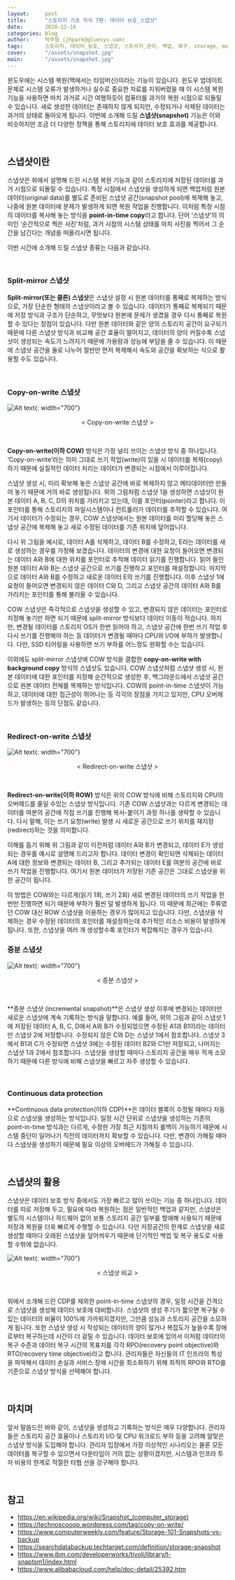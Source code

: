 ```yaml
---
layout:     post
title:      "스토리지 기초 지식 7편: 데이터 보호_스냅샷"
date:       2020-12-16
categories: blog
author:     박주형 (jhpark@gluesys.com)
tags:       스토리지, 데이터_보호, 스냅샷, 스토리지_관리, 백업, 복구, storage, management, snapshot, backup, data_protection, recovery, RPO, RTO
cover:      "/assets/snapshot.jpg"
main:       "/assets/snapshot.jpg"
---
```


윈도우에는 시스템 복원(맥에서는 타임머신)이라는 기능이 있습니다. 윈도우 업데이트 문제로 시스템 오류가 발생하거나 실수로 중요한 자료를 지워버렸을 때 이 시스템 복원 기능을 사용하면 마치 과거로 시간 여행하듯이 컴퓨터를 과거의 복원 시점으로 되돌릴 수 있습니다. 새로 생성한 데이터는 존재하지 않게 되지만, 수정되거나 삭제된 데이터는 과거의 상태로 돌아오게 됩니다. 이번에 소개해 드릴 **스냅샷(snapshot)** 기능은 이와 비슷하지만 조금 더 다양한 정책을 통해 스토리지에 데이터 보호 효과를 제공합니다.  

&nbsp;

## 스냅샷이란
  
스냅샷은 위에서 설명해 드린 시스템 복원 기능과 같이 스토리지에 저장된 데이터를 과거 시점으로 되돌릴 수 있습니다. 특정 시점에서 스냅샷을 생성하게 되면 백업처럼 원본 데이터(original data)를 별도로 준비된 스냅샷 공간(snapshot pool)에 복제해 놓고, 나중에 원본 데이터에 문제가 발생하게 되면 복원 작업을 진행합니다. 이처럼 특정 시점의 데이터를 복사해 놓는 방식을 **point-in-time copy**라고 합니다. 단어 ‘스냅샷’의 의미인 ‘순간적으로 찍은 사진’처럼, 과거 시점의 시스템 상태를 마치 사진을 찍어서 그 순간을 남긴다는 개념을 떠올리시면 됩니다.  
  
이번 시간에 소개해 드릴 스냅샷 종류는 다음과 같습니다.  
  
&nbsp;

### Split-mirror 스냅샷
  
**Split-mirror(또는 클론) 스냅샷**은 스냅샷 설정 시 원본 데이터를 통째로 복제하는 방식으로, 가장 단순한 형태의 스냅샷이라고 볼 수 있습니다. 데이터가 통째로 복제되기 때문에 저장 방식과 구조가 단순하고, 무엇보다 원본에 문제가 생겼을 경우 다시 통째로 복원할 수 있다는 장점이 있습니다. 다만 원본 데이터와 같은 양의 스토리지 공간이 요구되기 때문에 다른 스냅샷 방식과 비교해 공간 효율이 떨어지고, 데이터의 양이 커질수록 스냅샷이 생성되는 속도가 느려지기 때문에 가용량과 성능에 부담을 줄 수 있습니다. 이 때문에 스냅샷 공간을 둘로 나누어 절반만 먼저 복제해서 속도와 공간을 확보하는 식으로 활용할 수도 있습니다.  
  
&nbsp;  

### Copy-on-write 스냅샷
  
![Alt text](/assets/cow_snap.png){: width="700"}
<center>&#60; Copy-on-write 스냅샷 &#62;</center>

&nbsp;
  
**Copy-on-write(이하 COW)** 방식은 가장 널리 쓰이는 스냅샷 방식 중 하나입니다. ‘Copy-on-write’라는 의미 그대로 쓰기 작업(write)이 있을 시 데이터를 복제(copy)하기 때문에 실질적인 데이터 처리는 데이터가 변경되는 시점에서 이루어집니다.  
  
스냅샷 생성 시, 미리 확보해 놓은 스냅샷 공간에 바로 복제하지 않고 메타데이터만 만들어 놓기 때문에 거의 바로 생성됩니다. 위의 그림처럼 스냅샷 1을 생성하면 스냅샷이 원본 데이터 A, B, C, D의 위치를 가리키고 있는데, 이를 포인터(pointer)라고 합니다. 이 포인터를 통해 스토리지의 파일시스템이나 컨트롤러가 데이터를 추적할 수 있습니다. 여기서 데이터가 수정되는 경우, COW 스냅샷에서는 원본 데이터를 미리 할당해 놓은 스냅샷 공간에 복제해 놓고 새로 수정된 데이터를 기존 위치에 덮어씁니다.  
  
다시 위 그림을 예시로, 데이터 A를 삭제하고, 데이터 B를 수정하고, E라는 데이터를 새로 생성하는 경우를 가정해 보겠습니다. 데이터의 변경에 대한 요청이 들어오면 변경되는 데이터 A와 B에 대한 위치를 포인터로 추적해 데이터 읽기를 진행합니다. 읽어 들인 원본 데이터 A와 B는 스냅샷 공간으로 쓰기를 진행하고 포인터를 재설정합니다. 마지막으로 데이터 A와 B를 수정하고 새로운 데이터 E의 쓰기를 진행합니다. 이후 스냅샷 1에 요청이 들어오면 변경되지 않은 데이터 C와 D, 그리고 스냅샷 공간의 데이터 A와 B를 가리키는 포인터를 통해 불러올 수 있습니다.  
  
COW 스냅샷은 즉각적으로 스냅샷을 생성할 수 있고, 변경되지 않은 데이터는 포인터로 지정해 놓기만 하면 되기 때문에 split-mirror 방식보다 데이터 이동이 적습니다. 하지만, 변경될 데이터를 스토리지 OS가 한번 읽어야 하고, 스냅샷 공간에 한번 쓰기 작업 후 다시 쓰기를 진행해야 하는 등 데이터가 변경될 때마다 CPU와 I/O에 부하가 발생합니다. 다만, SSD 티어링을 사용하면 쓰기 부하를 어느정도 완화할 수는 있습니다.  
  
이외에도 split-mirror 스냅샷에 COW 방식을 결합한 **copy-on-write with background copy** 방식의 스냅샷도 있습니다. COW 스냅샷처럼 스냅샷 생성 시, 원본 데이터에 대한 포인터를 지정해 순간적으로 생성한 후, 백그라운드에서 스냅샷 공간으로 원본 데이터 전체를 복제하는 방식입니다. COW의 point-in-time 스냅샷이 가능하고, 데이터에 대한 접근성이 뛰어나는 등 각각의 장점을 가지고 있지만, CPU 오버헤드가 발생하는 등의 단점도 같습니다.  
  
&nbsp;

### Redirect-on-write 스냅샷
  
![Alt text](/assets/row_snap.png){: width="700"}
<center>&#60; Redirect-on-write 스냅샷 &#62;</center>
  
&nbsp;

**Redirect-on-write(이하 ROW)** 방식은 위의 COW 방식에 비해 스토리지와 CPU의 오버헤드를 줄일 수있는 스냅샷 방식입니다. 기존 COW 스냅샷과는 다르게 변경되는 데이터를 여분의 공간에 직접 쓰기를 진행해 복사-붙이기 과정 하나를 생략할 수 있습니다. 다시 말해, 이는 쓰기 요청(write) 발생 시 새로운 공간으로 쓰기 위치를 재지정(redirect)하는 것을 의미합니다.  
  
이해를 돕기 위해 위 그림과 같이 이전처럼 데이터 A와 B가 변경되고, 데이터 E가 생성되는 경우를 예시로 설명해 드리고자 합니다. 데이터 변경이 확인되면 삭제되는 데이터 A에 대한 정보와 변경되는 데이터 B, 그리고 추가되는 데이터 E를 여분의 공간에 바로 쓰기 작업을 진행합니다. 여기서 원본 데이터가 저장된 기존 공간은 그대로 스냅샷을 위한 공간이 됩니다.  
  
이 방법은 COW와는 다르게(읽기 1회, 쓰기 2회) 새로 변경된 데이터의 쓰기 작업을 한번만 진행하면 되기 때문에 부하가 훨씬 덜 발생하게 됩니다. 이 때문에 최근에는 주류였던 COW 대신 ROW 스냅샷을 이용하는 경우가 많아지고 있습니다. 다만, 스냅샷을 삭제하는 경우 수정된 데이터의 포인터를 재설정하는데 추가적인 리소스 비용이 발생하게 됩니다. 또한, 스냅샷을 여러 개 생성할수록 포인터가 복잡해지는 경우가 있습니다.  
  
### 증분 스냅샷
    
![Alt text](/assets/incremental_snap.png){: width="700"}
<center>&#60; 증분 스냅샷 &#62;</center>
  
&nbsp;

**증분 스냅샷 (incremental snapshot)**은 스냅샷 생성 이후에 변경되는 데이터만 새로운 스냅샷에 계속 기록하는 방식을 말합니다. 예를 들어, 위의 그림과 같이 스냅샷 1에 저장된 데이터 A, B, C, D에서 A와 B가 수정되었으면 수정된 A1과 B1이라는 데이터만 스냅샷 2에 저장합니다. 수정되지 않은 C와 D는 스냅샷 1에서 참조합니다. 스냅샷 3에서 B1과 C가 수정되면 스냅샷 3에는 수정된 데이터 B2와 C1만 저장되고, 나머지는 스냅샷 1과 2에서 참조합니다. 스냅샷을 생성할 때마다 스토리지 공간을 매우 적게 소모하기 때문에 다른 방식에 비해 스냅샷을 빠르고 자주 생성할 수 있습니다.  
  
&nbsp;

### Continuous data protection
  
**Continuous data protection(이하 CDP)**은 데이터 블록이 수정될 때마다 자동으로 스냅샷을 생성하는 방식입니다. 일정 시간 단위로 스냅샷을 생성하는 기존의 point-in-time 방식과는 다르게, 수정한 가장 최근 지점까지 롤백이 가능하기 때문에 시스템 중단이 일어나기 직전의 데이터까지 확보할 수 있습니다. 다만, 변경이 가해질 때마다 스냅샷을 생성하기 때문에 필요 이상의 오버헤드가 가해질 수 있습니다.  
  
&nbsp;

## 스냅샷의 활용
  
스냅샷은 데이터 보호 방식 중에서도 가장 빠르고 많이 쓰이는 기능 중 하나입니다. 데이터를 따로 저장해 두고, 필요에 따라 복원하는 점은 일반적인 백업과 같지만, 스냅샷은 별도의 시스템이나 하드웨어 없이 보통 스토리지 공간 일부를 할애해 사용되기 때문에 저장과 복원을 더욱 빠르게 수행할 수 있습니다. 다만 저장공간의 한계로 스냅샷을 새로 생성할 때마다 오래된 스냅샷을 덮어씌우기 때문에 단기적인 백업 및 복구 용도로 사용할 수밖에 없습니다.  
  
![Alt text](/assets/snap_comparison.png){: width="700"}
<center>&#60; 스냅샷 비교 &#62;</center>

&nbsp;

위에서 소개해 드린 CDP를 제외한 point-in-time 스냅샷의 경우, 일정 시간을 간격으로 스냅샷을 생성해 데이터 보호에 대비합니다. 스냅샷의 생성 주기가 짧으면 복구될 수 있는 데이터의 비율이 100%에 가까워지겠지만, 그만큼 성능과 스토리지 공간을 소모하게 됩니다. 또한 스냅샷 생성 시 작성되는 데이터의 양이 많거나 복잡도가 높을수록 장애로부터 복구하는데 시간이 더 걸릴 수 있습니다. 데이터 보호에 있어서 이처럼 데이터의 복구 수준과 데이터 복구 시간의 목표치를 각각 RPO(recovery point objective)와 RTO(recovery time objective)라고 합니다. 관리자들은 자신들의 IT 인프라의 특성을 파악해서 데이터 손실과 서비스 장애 시간을 최소화하기 위해 최적의 RPO와 RTO를 기준으로 스냅샷 방식을 선택해야 합니다.  
  
&nbsp;

## 마치며
  
앞서 말씀드린 바와 같이, 스냅샷을 생성하고 기록하는 방식은 매우 다양합니다. 관리자들은 스토리지 공간 효율이나 스토리지 I/O 및 CPU 워크로드 부하 등을 고려해 알맞은 스냅샷 방식을 도입해야 합니다. 관리자 입장에서 가장 이상적인 시나리오는 물론 모든 데이터를 복구할 수 있으면서 다운타임이 거의 없는 상황이겠지만, 시스템과 인프라 투자 비용의 한계로 적절한 타협 선을 강구해야 합니다.  
  
&nbsp;

## 참고
  
 * https://en.wikipedia.org/wiki/Snapshot_(computer_storage)
 * https://technoscooop.wordpress.com/tag/copy-on-write/
 * https://www.computerweekly.com/feature/Storage-101-Snapshots-vs-backup
 * https://searchdatabackup.techtarget.com/definition/storage-snapshot
 * https://www.ibm.com/developerworks/tivoli/library/t-snaptsm1/index.html
 * https://www.alibabacloud.com/help/doc-detail/25392.htm

